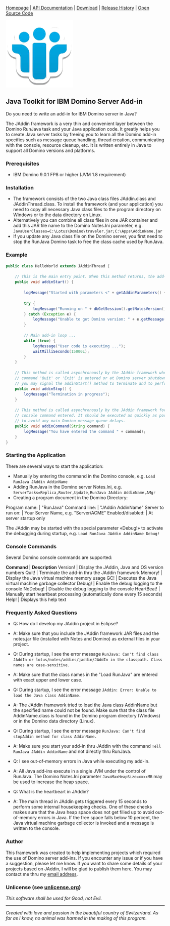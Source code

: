 [Homepage](README.md) | [API Documentation](api/index.html) | [Download](DOWNLOAD.md) | [Release History](HISTORY.md) | [Open Source Code](https://github.com/AndyBrunner/Domino-JAddin)

![Domino](Domino-Icon.png)

## Java Toolkit for IBM Domino Server Add-in

Do you need to write an add-in for IBM Domino server in Java?

The JAddin framework is a very thin and convenient layer between the Domino RunJava task and your Java application code. It greatly helps you to create Java server tasks by freeing you to learn all the Domino add-in specifics such as message queue handling, thread creation, communicating with the console, resource cleanup, etc. It is written entirely in Java to support all Domino versions and platforms.

### Prerequisites

- IBM Domino 9.0.1 FP8 or higher (JVM 1.8 requirement)

### Installation

- The framework consists of the two Java class files JAddin.class and JAddinThread.class. To install the framework (and your application) you need to copy all necessary Java class files to the program directory on Windows or to the data directory on Linux.
- Alternatively you can combine all class files in one JAR container and add this JAR file name to the Domino Notes.Ini parameter, e.g. `JavaUserClasses=C:\Lotus\Domino\traveler.jar;C:\Apps\AddinName.jar`
- If you update any Java class file on the Domino server, you first need to stop the RunJava Domino task to free the class cache used by RunJava.

### Example

```java
public class HelloWorld extends JAddinThread {

	// This is the main entry point. When this method returns, the add-in terminates.
	public void addinStart() {
		
		logMessage("Started with parameters <" + getAddinParameters() + '>');
		
		try {
			logMessage("Running on " + dbGetSession().getNotesVersion());
		} catch (Exception e) {
			logMessage("Unable to get Domino version: " + e.getMessage());
		}

		// Main add-in loop ...
		while (true) {
			logMessage("User code is executing ...");
			waitMilliSeconds(15000L);
		}
	}

	// This method is called asynchronously by the JAddin framework when the
	// command 'Quit' or 'Exit' is entered or at Domino server shutdown. Here
	// you may signal the addinStart() method to terminate and to perform any cleanup.
	public void addinStop() {
		logMessage("Termination in progress");
	}
	
	// This method is called asynchronously by the JAddin framework for any
	// console command entered. It should be executed as quickly as possible
	// to avoid any main Domino message queue delays.
	public void addinCommand(String command) {
		logMessage("You have entered the command " + command);
	}
}
```

### Starting the Application

There are several ways to start the application:

- Manually by entering the command in the Domino console, e.g. `Load RunJava JAddin AddinName`
- Adding RunJava in the Domino server Notes.Ini, e.g. `ServerTasks=Replica,Router,Update,RunJava JAddin AddinName,AMgr`
- Creating a program document in the Domino Directory:

Program name: | "RunJava"
Command line:  | "JAddin AddinName"
Server to run on: | Your Server Name, e.g. "Server/ACME"
Enabled/disabled: | At server startup only

The JAddin may be started with the special parameter «Debug!» to activate the debugging during startup, e.g. `Load RunJava JAddin AddinName Debug!`

### Console Commands

Several Domino console commands are supported:

**Command** | **Description**
Version!	 | Display the JAddin, Java and OS version numbers
Quit! | 	Terminate the add-in thru the JAddin framework
Memory! | Display the Java virtual machine memory usage
GC! | Executes the Java virtual machine garbage collector
Debug! | Enable the debug logging to the console
NoDebug!	 | Disable the debug logging to the console
HeartBeat! | Manually start heartbeat processing (automatically done every 15 seconds)
Help! | Displays this help text

### Frequently Asked Questions

- Q: How do I develop my JAddin project in Eclipse?
- A: Make sure that you include the JAddin framework JAR files and the notes.jar file (installed with Notes and Domino) as external files in your project.

- Q: During startup, I see the error message `RunJava: Can't find class JAddIn or lotus/notes/addins/jaddin/JAddIn in the classpath. Class names are case-sensitive.`
- A: Make sure that the class names in the "Load RunJava" are entered with exact upper and lower case.

- Q: During startup, I see the error message `JAddin: Error: Unable to load the Java class AddinName.`
- A: The JAddin framework tried to load the Java class AddinName but the specified name could not be found. Make sure that the class file AddinName.class is found in the Domino program directory (Windows) or in the Domino data directory (Linux).

- Q: During startup, I see the error message `RunJava: Can't find stopAddin method for class AddinName.`
- A: Make sure you start your add-in thru JAddin with the command `Tell RunJava JAddin AddinName` and not directly thru RunJava.

- Q: I see out-of-memory errors in Java while executing my add-in.
- A: All Java add-ins execute in a single JVM under the control of RunJava. The Domino Notes.Ini parameter `JavaMaxHeapSize=xxxxMB` may be used to increase the heap space.

- Q: What is the heartbeart in JAddin?
- A: The main thread in JAddin gets triggered every 15 seconds to perform some internal housekeeping checks. One of these checks makes sure that the Java heap space does not get filled up to avoid out-of-memory errors in Java. If the free space falls below 10 percent, the Java virtual machine garbage collector is invoked and a message is written to the console.

### Author

This framework was created to help implementing projects which required the use of Domino server add-ins. If you encounter any issue or if you have a suggestion, please let me know. If you want to share some details of your projects based on JAddin, I will be glad to publish them here. You may contact me thru my [email address](mailto:andy.brunner@k43.ch).

### Unlicense (see [unlicense.org](http://unlicense.org))

_This software shall be used for Good, not Evil._

***

*Created with love and passion in the beautiful country of Switzerland. As far as I know, no animal was harmed in the making of this program.*

